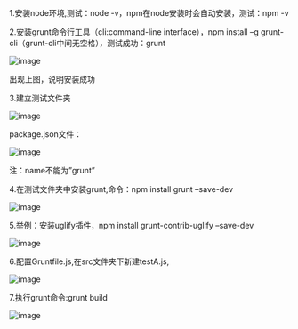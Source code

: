 1.安装node环境,测试：node -v，npm在node安装时会自动安装，测试：npm -v

2.安装grunt命令行工具（cli:command-line interface），npm install –g grunt-cli（grunt-cli中间无空格），测试成功：grunt

![image](https://github.com/warplan/test/blob/master/images/1.png)


出现上图，说明安装成功

3.建立测试文件夹

![image](https://github.com/warplan/test/blob/master/images/2.png)

package.json文件：

![image](https://github.com/warplan/test/blob/master/images/3.png)


注：name不能为”grunt”

4.在测试文件夹中安装grunt,命令：npm install grunt –save-dev

![image](https://github.com/warplan/test/blob/master/images/4.png)

5.举例：安装uglify插件，npm install grunt-contrib-uglify –save-dev

![image](https://github.com/warplan/test/blob/master/images/5.png)

6.配置Gruntfile.js,在src文件夹下新建testA.js,

![image](https://github.com/warplan/test/blob/master/images/6.png)

7.执行grunt命令:grunt build

![image](https://github.com/warplan/test/blob/master/images/7.png)
